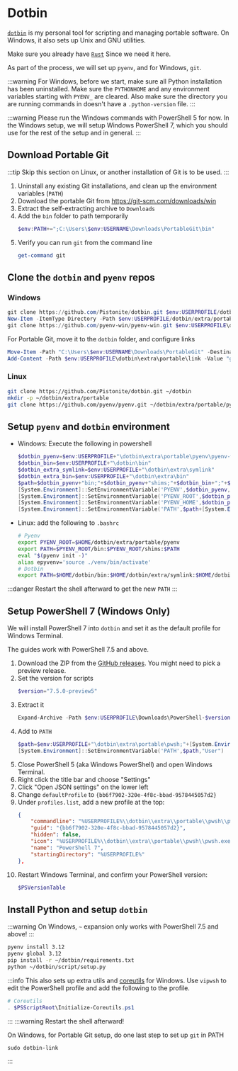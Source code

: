 # Dotbin
[`dotbin`](https://github.com/Pistonight/dotbin) is my personal tool for scripting and managing portable software. On Windows, it also sets up Unix and GNU utilities.

Make sure you already have [`Rust`](./rust.md) Since we need it here.

As part of the process, we will set up `pyenv`, and for Windows, `git`.

:::warning
For Windows, before we start, make sure all Python installation has been uninstalled.
Make sure the `PYTHONHOME` and any environment variables starting with `PYENV_` are cleared.
Also make sure the directory you are running commands in doesn't have a `.python-version` file.
:::

:::warning
Please run the Windows commands with PowerShell 5 for now. In the Windows setup, we will setup Windows PowerShell 7, which you should use for the rest of the setup and in general.
:::

## Download Portable Git
:::tip
Skip this section on Linux, or another installation of Git is to be used.
:::

1. Uninstall any existing Git installations, and clean up the environment variables (`PATH`)
2. Download the portable Git from https://git-scm.com/downloads/win
3. Extract the self-extracting archive to `Downloads`
4. Add the `bin` folder to path temporarily
    ```powershell
    $env:PATH+=";C:\Users\$env:USERNAME\Downloads\PortableGit\bin"
    ```
5. Verify you can run `git` from the command line
    ```powershell
    get-command git
    ```

## Clone the `dotbin` and `pyenv` repos
### Windows
```powershell
git clone https://github.com/Pistonite/dotbin.git $env:USERPROFILE/dotbin
New-Item -ItemType Directory -Path $env:USERPROFILE/dotbin/extra/portable -Force
git clone https://github.com/pyenv-win/pyenv-win.git $env:USERPROFILE\dotbin\extra\portable\pyenv
```

For Portable Git, move it to the `dotbin` folder, and configure links
```powershell
Move-Item -Path "C:\Users\$env:USERNAME\Downloads\PortableGit" -Destination $env:USERPROFILE\dotbin\extra\portable\git
Add-Content -Path $env:USERPROFILE\dotbin\extra\portable\link -Value "git\cmd\git.exe"
```
### Linux
```bash
git clone https://github.com/Pistonite/dotbin.git ~/dotbin
mkdir -p ~/dotbin/extra/portable
git clone https://github.com/pyenv/pyenv.git ~/dotbin/extra/portable/pyenv
```

## Setup `pyenv` and `dotbin` environment
- Windows: Execute the following in powershell
    ```powershell
    $dotbin_pyenv=$env:USERPROFILE+"\dotbin\extra\portable\pyenv\pyenv-win\"
    $dotbin_bin=$env:USERPROFILE+"\dotbin\bin"
    $dotbin_extra_symlink=$env:USERPROFILE+"\dotbin\extra\symlink"
    $dotbin_extra_bin=$env:USERPROFILE+"\dotbin\extra\bin"
    $path=$dotbin_pyenv+"bin;"+$dotbin_pyenv+"shims;"+$dotbin_bin+";"+$dotbin_extra_symlink+";"+$dotbin_extra_bin+";"
    [System.Environment]::SetEnvironmentVariable('PYENV',$dotbin_pyenv,"User")
    [System.Environment]::SetEnvironmentVariable('PYENV_ROOT',$dotbin_pyenv,"User")
    [System.Environment]::SetEnvironmentVariable('PYENV_HOME',$dotbin_pyenv,"User")
    [System.Environment]::SetEnvironmentVariable('PATH',$path+[System.Environment]::GetEnvironmentVariable('path', "User"),"User")
    ```
- Linux: add the following to `.bashrc`
    ```bash
    # Pyenv
    export PYENV_ROOT=$HOME/dotbin/extra/portable/pyenv
    export PATH=$PYENV_ROOT/bin:$PYENV_ROOT/shims:$PATH
    eval "$(pyenv init -)"
    alias epyvenv='source ./venv/bin/activate'
    # Dotbin
    export PATH=$HOME/dotbin/bin:$HOME/dotbin/extra/symlink:$HOME/dotbin/extra/bin:$PATH
    ```
:::danger
Restart the shell afterward to get the new `PATH`
:::

## Setup PowerShell 7 (Windows Only)
We will install PowerShell 7 into `dotbin` and set it as the default profile for Windows Terminal.

The guides work with PowerShell 7.5 and above.

1. Download the ZIP from the [GitHub releases](https://github.com/PowerShell/PowerShell/releases). You might need to pick a preview release.
2. Set the version for scripts
    ```powershell
    $version="7.5.0-preview5"
    ```
3. Extract it
    ```powershell
    Expand-Archive -Path $env:USERPROFILE\Downloads\PowerShell-$version-win-x64.zip -DestinationPath $env:USERPROFILE\dotbin\extra\portable\pwsh
    ```
4. Add to `PATH`
    ```powershell
    $path=$env:USERPROFILE+"\dotbin\extra\portable\pwsh;"+[System.Environment]::GetEnvironmentVariable('path', "User")
    [System.Environment]::SetEnvironmentVariable('PATH',$path,"User")
    ```
5. Close PowerShell 5 (aka Windows PowerShell) and open Windows Terminal.
6. Right click the title bar and choose "Settings"
7. Click "Open JSON settings" on the lower left
8. Change `defaultProfile` to `{bb6f7902-320e-4f8c-bbad-9578445057d2}`
9. Under `profiles.list`, add a new profile at the top:
    ```json
    {
        "commandline": "%USERPROFILE%\\dotbin\\extra\\portable\\pwsh\\pwsh.exe -NoLogo",
        "guid": "{bb6f7902-320e-4f8c-bbad-9578445057d2}",
        "hidden": false,
        "icon": "%USERPROFILE%\\dotbin\\extra\\portable\\pwsh\\pwsh.exe",
        "name": "PowerShell 7",
        "startingDirectory": "%USERPROFILE%"
    },
    ```
10. Restart Windows Terminal, and confirm your PowerShell version:
    ```powershell
    $PSVersionTable
    ```

## Install Python and setup `dotbin`
:::warning
On Windows, `~` expansion only works with PowerShell 7.5 and above!
:::
```bash
pyenv install 3.12
pyenv global 3.12
pip install -r ~/dotbin/requirements.txt
python ~/dotbin/script/setup.py
```

:::info
This also sets up extra utils and [coreutils](https://github.com/uutils/coreutils) for Windows.
Use `vipwsh` to edit the PowerShell profile and add the following to the profile.
```powershell
# Coreutils
. $PSScriptRoot\Initialize-Coreutils.ps1
```
:::
:::warning
Restart the shell afterward!

On Windows, for Portable Git setup, do one last step to set up `git` in PATH
```powershell
sudo dotbin-link
```
:::
